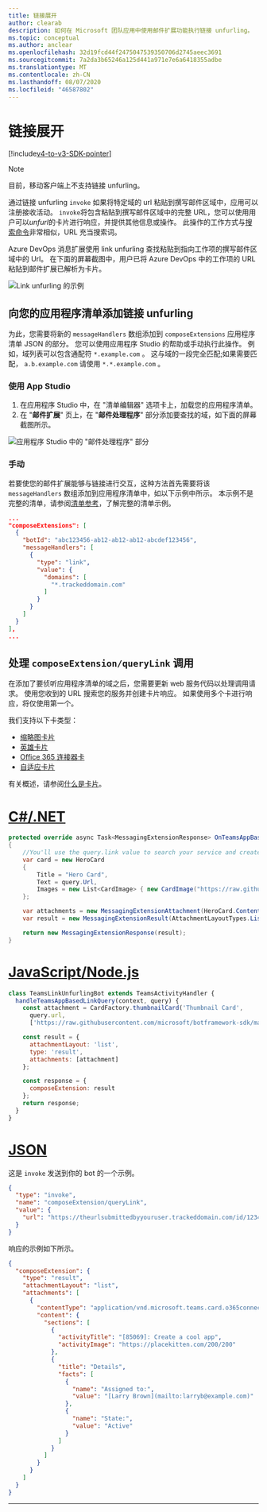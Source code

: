 ```yaml
---
title: 链接展开
author: clearab
description: 如何在 Microsoft 团队应用中使用邮件扩展功能执行链接 unfurling。
ms.topic: conceptual
ms.author: anclear
ms.openlocfilehash: 32d19fcd44f2475047539350706d2745aeec3691
ms.sourcegitcommit: 7a2da3b65246a125d441a971e7e6a6418355adbe
ms.translationtype: MT
ms.contentlocale: zh-CN
ms.lasthandoff: 08/07/2020
ms.locfileid: "46587802"
---
```

# <a name="link-unfurling"></a>链接展开

[!include[v4-to-v3-SDK-pointer](~/includes/v4-to-v3-pointer-me.md)]

> [!NOTE]
> 目前，移动客户端上不支持链接 unfurling。

通过链接 unfurling `invoke` 如果将特定域的 url 粘贴到撰写邮件区域中，应用可以注册接收活动。 `invoke`将包含粘贴到撰写邮件区域中的完整 URL，您可以使用用户可以*unfurl*的卡片进行响应，并提供其他信息或操作。 此操作的工作方式与[搜索命令](~/messaging-extensions/how-to/search-commands/define-search-command.md)非常相似，URL 充当搜索词。

Azure DevOps 消息扩展使用 link unfurling 查找粘贴到指向工作项的撰写邮件区域中的 Url。 在下面的屏幕截图中，用户已将 Azure DevOps 中的工作项的 URL 粘贴到邮件扩展已解析为卡片。

![Link unfurling 的示例](~/assets/images/compose-extensions/messagingextensions_linkunfurling.png)

## <a name="add-link-unfurling-to-your-app-manifest"></a>向您的应用程序清单添加链接 unfurling

为此，您需要将新的 `messageHandlers` 数组添加到 `composeExtensions` 应用程序清单 JSON 的部分。 您可以使用应用程序 Studio 的帮助或手动执行此操作。 例如，域列表可以包含通配符 `*.example.com` 。 这与域的一段完全匹配;如果需要匹配， `a.b.example.com` 请使用 `*.*.example.com` 。

### <a name="using-app-studio"></a>使用 App Studio

1. 在应用程序 Studio 中，在 "清单编辑器" 选项卡上，加载您的应用程序清单。
1. 在 "**邮件扩展**" 页上，在 "**邮件处理程序**" 部分添加要查找的域，如下面的屏幕截图所示。

![应用程序 Studio 中的 "邮件处理程序" 部分](~/assets/images/link-unfurling.png)

### <a name="manually"></a>手动

若要使您的邮件扩展能够与链接进行交互，这种方法首先需要将该 `messageHandlers` 数组添加到应用程序清单中，如以下示例中所示。 本示例不是完整的清单，请参阅[清单参考](~/resources/schema/manifest-schema.md)，了解完整的清单示例。

```json
...
"composeExtensions": [
  {
    "botId": "abc123456-ab12-ab12-ab12-abcdef123456",
    "messageHandlers": [
      {
        "type": "link",
        "value": {
          "domains": [
            "*.trackeddomain.com"
          ]
        }
      }
    ]
  }
],
...
```

## <a name="handle-the-composeextensionquerylink-invoke"></a>处理 `composeExtension/queryLink` 调用

在添加了要侦听应用程序清单的域之后，您需要更新 web 服务代码以处理调用请求。 使用您收到的 URL 搜索您的服务并创建卡片响应。 如果使用多个卡进行响应，将仅使用第一个。

我们支持以下卡类型：

* [缩略图卡片](~/task-modules-and-cards/cards/cards-reference.md#thumbnail-card)
* [英雄卡片](~/task-modules-and-cards/cards/cards-reference.md#hero-card)
* [Office 365 连接器卡](~/task-modules-and-cards/cards/cards-reference.md#office-365-connector-card)
* [自适应卡片](~/task-modules-and-cards/cards/cards-reference.md#adaptive-card)

有关概述，请参阅[什么是卡片](~/task-modules-and-cards/what-are-cards.md)。

# <a name="cnet"></a>[C#/.NET](#tab/dotnet)

```csharp
protected override async Task<MessagingExtensionResponse> OnTeamsAppBasedLinkQueryAsync(ITurnContext<IInvokeActivity> turnContext, AppBasedLinkQuery query, CancellationToken cancellationToken)
{
    //You'll use the query.link value to search your service and create a card response
    var card = new HeroCard
    {
        Title = "Hero Card",
        Text = query.Url,
        Images = new List<CardImage> { new CardImage("https://raw.githubusercontent.com/microsoft/botframework-sdk/master/icon.png") },
    };

    var attachments = new MessagingExtensionAttachment(HeroCard.ContentType, null, card);
    var result = new MessagingExtensionResult(AttachmentLayoutTypes.List, "result", new[] { attachments }, null, "test unfurl");

    return new MessagingExtensionResponse(result);
}
```

# <a name="javascriptnodejs"></a>[JavaScript/Node.js](#tab/javascript)

```javascript
class TeamsLinkUnfurlingBot extends TeamsActivityHandler {
  handleTeamsAppBasedLinkQuery(context, query) {
    const attachment = CardFactory.thumbnailCard('Thumbnail Card',
      query.url,
      ['https://raw.githubusercontent.com/microsoft/botframework-sdk/master/icon.png']);

    const result = {
      attachmentLayout: 'list',
      type: 'result',
      attachments: [attachment]
    };

    const response = {
      composeExtension: result
    };
    return response;
  }
}
```

# <a name="json"></a>[JSON](#tab/json)

这是 `invoke` 发送到你的 bot 的一个示例。

```json
{
  "type": "invoke",
  "name": "composeExtension/queryLink",
  "value": {
    "url": "https://theurlsubmittedbyyouruser.trackeddomain.com/id/1234"
  }
}
```

响应的示例如下所示。

```json
{
  "composeExtension": {
    "type": "result",
    "attachmentLayout": "list",
    "attachments": [
      {
        "contentType": "application/vnd.microsoft.teams.card.o365connector",
        "content": {
          "sections": [
            {
              "activityTitle": "[85069]: Create a cool app",
              "activityImage": "https://placekitten.com/200/200"
            },
            {
              "title": "Details",
              "facts": [
                {
                  "name": "Assigned to:",
                  "value": "[Larry Brown](mailto:larryb@example.com)"
                },
                {
                  "name": "State:",
                  "value": "Active"
                }
              ]
            }
          ]
        }
      }
    ]
  }
}
```

* * *
